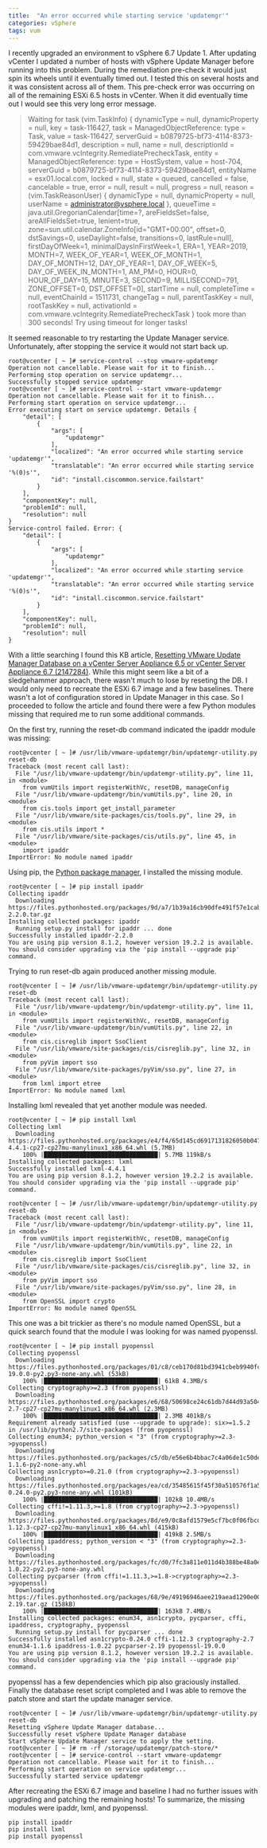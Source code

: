 ```yaml
---
title:  "An error occurred while starting service 'updatemgr'"
categories: vSphere
tags: vum
---
```

I recently upgraded an environment to vSphere 6.7 Update 1.  After updating vCenter I updated a number of hosts with vSphere Update Manager before running into this problem.  During the remediation pre-check it would just spin its wheels until it eventually timed out.  I tested this on several hosts and it was consistent across all of them.  This pre-check error was occurring on all of the remaining ESXi 6.5 hosts in vCenter. When it did eventually time out I would see this very long error message.

>Waiting for task (vim.TaskInfo) { dynamicType = null, dynamicProperty = null, key = task-116427, task = ManagedObjectReference: type = Task, value = task-116427, serverGuid = b0879725-bf73-4114-8373-59429bae84d1, description = null, name = null, descriptionId = com.vmware.vcIntegrity.RemediatePrecheckTask, entity = ManagedObjectReference: type = HostSystem, value = host-704, serverGuid = b0879725-bf73-4114-8373-59429bae84d1, entityName = esx01.local.com, locked = null, state = queued, cancelled = false, cancelable = true, error = null, result = null, progress = null, reason = (vim.TaskReasonUser) { dynamicType = null, dynamicProperty = null, userName = administrator@vsphere.local }, queueTime = java.util.GregorianCalendar[time=?, areFieldsSet=false, areAllFieldsSet=true, lenient=true, zone=sun.util.calendar.ZoneInfo[id="GMT+00:00", offset=0, dstSavings=0, useDaylight=false, transitions=0, lastRule=null], firstDayOfWeek=1, minimalDaysInFirstWeek=1, ERA=1, YEAR=2019, MONTH=7, WEEK_OF_YEAR=1, WEEK_OF_MONTH=1, DAY_OF_MONTH=12, DAY_OF_YEAR=1, DAY_OF_WEEK=5, DAY_OF_WEEK_IN_MONTH=1, AM_PM=0, HOUR=0, HOUR_OF_DAY=15, MINUTE=3, SECOND=9, MILLISECOND=791, ZONE_OFFSET=0, DST_OFFSET=0], startTime = null, completeTime = null, eventChainId = 1511731, changeTag = null, parentTaskKey = null, rootTaskKey = null, activationId = com.vmware.vcIntegrity.RemediatePrecheckTask } took more than 300 seconds! Try using timeout for longer tasks!

It seemed reasonable to try restarting the Update Manager service.  Unfortunately, after stopping the service it would not start back up.
```shell
root@vcenter [ ~ ]# service-control --stop vmware-updatemgr
Operation not cancellable. Please wait for it to finish...
Performing stop operation on service updatemgr...
Successfully stopped service updatemgr
root@vcenter [ ~ ]# service-control --start vmware-updatemgr
Operation not cancellable. Please wait for it to finish...
Performing start operation on service updatemgr...
Error executing start on service updatemgr. Details {
    "detail": [
        {
            "args": [
                "updatemgr"
            ],
            "localized": "An error occurred while starting service 'updatemgr'",
            "translatable": "An error occurred while starting service '%(0)s'",
            "id": "install.ciscommon.service.failstart"
        }
    ],
    "componentKey": null,
    "problemId": null,
    "resolution": null
}
Service-control failed. Error: {
    "detail": [
        {
            "args": [
                "updatemgr"
            ],
            "localized": "An error occurred while starting service 'updatemgr'",
            "translatable": "An error occurred while starting service '%(0)s'",
            "id": "install.ciscommon.service.failstart"
        }
    ],
    "componentKey": null,
    "problemId": null,
    "resolution": null
}
```

With a little searching I found this KB article, [Resetting VMware Update Manager Database on a vCenter Server Appliance 6.5 or vCenter Server Appliance 6.7 (2147284)][1].  While this might seem like a bit of a sledgehammer approach, there wasn't much to lose by reseting the DB.  I would only need to recreate the ESXi 6.7 image and a few baselines.  There wasn't a lot of configuration stored in Update Manager in this case.  So I proceeded to follow the article and found there were a few Python modules missing that required me to run some additional commands.

On the first try, running the reset-db command indicated the ipaddr module was missing:
```shell
root@vcenter [ ~ ]# /usr/lib/vmware-updatemgr/bin/updatemgr-utility.py reset-db
Traceback (most recent call last):
  File "/usr/lib/vmware-updatemgr/bin/updatemgr-utility.py", line 11, in <module>
    from vumUtils import registerWithVc, resetDB, manageConfig
  File "/usr/lib/vmware-updatemgr/bin/vumUtils.py", line 20, in <module>
    from cis.tools import get_install_parameter
  File "/usr/lib/vmware/site-packages/cis/tools.py", line 29, in <module>
    from cis.utils import *
  File "/usr/lib/vmware/site-packages/cis/utils.py", line 45, in <module>
    import ipaddr
ImportError: No module named ipaddr
```

Using pip, the [Python package manager][2], I installed the missing module.
```shell
root@vcenter [ ~ ]# pip install ipaddr
Collecting ipaddr
  Downloading https://files.pythonhosted.org/packages/9d/a7/1b39a16cb90dfe491f57e1cab3103a15d4e8dd9a150872744f531b1106c1/ipaddr-2.2.0.tar.gz
Installing collected packages: ipaddr
  Running setup.py install for ipaddr ... done
Successfully installed ipaddr-2.2.0
You are using pip version 8.1.2, however version 19.2.2 is available.
You should consider upgrading via the 'pip install --upgrade pip' command.
```

Trying to run reset-db again produced another missing module.
```shell
root@vcenter [ ~ ]# /usr/lib/vmware-updatemgr/bin/updatemgr-utility.py reset-db
Traceback (most recent call last):
  File "/usr/lib/vmware-updatemgr/bin/updatemgr-utility.py", line 11, in <module>
    from vumUtils import registerWithVc, resetDB, manageConfig
  File "/usr/lib/vmware-updatemgr/bin/vumUtils.py", line 22, in <module>
    from cis.cisreglib import SsoClient
  File "/usr/lib/vmware/site-packages/cis/cisreglib.py", line 32, in <module>
    from pyVim import sso
  File "/usr/lib/vmware/site-packages/pyVim/sso.py", line 27, in <module>
    from lxml import etree
ImportError: No module named lxml
```

Installing lxml revealed that yet another module was needed.
```shell
root@vcenter [ ~ ]# pip install lxml
Collecting lxml
  Downloading https://files.pythonhosted.org/packages/e4/f4/65d145cd6917131826050b0479be35aaccba2847b7f80fc4afc6bec6616b/lxml-4.4.1-cp27-cp27mu-manylinux1_x86_64.whl (5.7MB)
    100% |████████████████████████████████| 5.7MB 119kB/s
Installing collected packages: lxml
Successfully installed lxml-4.4.1
You are using pip version 8.1.2, however version 19.2.2 is available.
You should consider upgrading via the 'pip install --upgrade pip' command.

root@vcenter [ ~ ]# /usr/lib/vmware-updatemgr/bin/updatemgr-utility.py reset-db
Traceback (most recent call last):
  File "/usr/lib/vmware-updatemgr/bin/updatemgr-utility.py", line 11, in <module>
    from vumUtils import registerWithVc, resetDB, manageConfig
  File "/usr/lib/vmware-updatemgr/bin/vumUtils.py", line 22, in <module>
    from cis.cisreglib import SsoClient
  File "/usr/lib/vmware/site-packages/cis/cisreglib.py", line 32, in <module>
    from pyVim import sso
  File "/usr/lib/vmware/site-packages/pyVim/sso.py", line 28, in <module>
    from OpenSSL import crypto
ImportError: No module named OpenSSL
```

This one was a bit trickier as there's no module named OpenSSL, but a quick search found that the module I was looking for was named pyopenssl.
```shell
root@vcenter [ ~ ]# pip install pyopenssl
Collecting pyopenssl
  Downloading https://files.pythonhosted.org/packages/01/c8/ceb170d81bd3941cbeb9940fc6cc2ef2ca4288d0ca8929ea4db5905d904d/pyOpenSSL-19.0.0-py2.py3-none-any.whl (53kB)
    100% |████████████████████████████████| 61kB 4.3MB/s
Collecting cryptography>=2.3 (from pyopenssl)
  Downloading https://files.pythonhosted.org/packages/e6/68/50698ce24c61db7d44d93a5043c621a0ca7839d4ef9dff913e6ab465fc92/cryptography-2.7-cp27-cp27mu-manylinux1_x86_64.whl (2.3MB)
    100% |████████████████████████████████| 2.3MB 401kB/s
Requirement already satisfied (use --upgrade to upgrade): six>=1.5.2 in /usr/lib/python2.7/site-packages (from pyopenssl)
Collecting enum34; python_version < "3" (from cryptography>=2.3->pyopenssl)
  Downloading https://files.pythonhosted.org/packages/c5/db/e56e6b4bbac7c4a06de1c50de6fe1ef3810018ae11732a50f15f62c7d050/enum34-1.1.6-py2-none-any.whl
Collecting asn1crypto>=0.21.0 (from cryptography>=2.3->pyopenssl)
  Downloading https://files.pythonhosted.org/packages/ea/cd/35485615f45f30a510576f1a56d1e0a7ad7bd8ab5ed7cdc600ef7cd06222/asn1crypto-0.24.0-py2.py3-none-any.whl (101kB)
    100% |████████████████████████████████| 102kB 10.4MB/s
Collecting cffi!=1.11.3,>=1.8 (from cryptography>=2.3->pyopenssl)
  Downloading https://files.pythonhosted.org/packages/8d/e9/0c8afd1579e5cf7bc0f06fbcd7cdb954cbc0baadd505973949a99337da1c/cffi-1.12.3-cp27-cp27mu-manylinux1_x86_64.whl (415kB)
    100% |████████████████████████████████| 419kB 2.5MB/s
Collecting ipaddress; python_version < "3" (from cryptography>=2.3->pyopenssl)
  Downloading https://files.pythonhosted.org/packages/fc/d0/7fc3a811e011d4b388be48a0e381db8d990042df54aa4ef4599a31d39853/ipaddress-1.0.22-py2.py3-none-any.whl
Collecting pycparser (from cffi!=1.11.3,>=1.8->cryptography>=2.3->pyopenssl)
  Downloading https://files.pythonhosted.org/packages/68/9e/49196946aee219aead1290e00d1e7fdeab8567783e83e1b9ab5585e6206a/pycparser-2.19.tar.gz (158kB)
    100% |████████████████████████████████| 163kB 7.4MB/s
Installing collected packages: enum34, asn1crypto, pycparser, cffi, ipaddress, cryptography, pyopenssl
  Running setup.py install for pycparser ... done
Successfully installed asn1crypto-0.24.0 cffi-1.12.3 cryptography-2.7 enum34-1.1.6 ipaddress-1.0.22 pycparser-2.19 pyopenssl-19.0.0
You are using pip version 8.1.2, however version 19.2.2 is available.
You should consider upgrading via the 'pip install --upgrade pip' command.
```

pyopenssl has a few dependencies which pip also graciously installed.  Finally the database reset script completed and I was able to remove the patch store and start the update manager service.
```shell
root@vcenter [ ~ ]# /usr/lib/vmware-updatemgr/bin/updatemgr-utility.py reset-db
Resetting vSphere Update Manager database...
Successfully reset vSphere Update Manager database
Start vSphere Update Manager service to apply the setting.
root@vcenter [ ~ ]# rm -rf /storage/updatemgr/patch-store/*
root@vcenter [ ~ ]# service-control --start vmware-updatemgr
Operation not cancellable. Please wait for it to finish...
Performing start operation on service updatemgr...
Successfully started service updatemgr
```

After recreating the ESXi 6.7 image and baseline I had no further issues with upgrading and patching the remaining hosts!  To summarize, the missing modules were ipaddr, lxml, and pyopenssl.

```shell
pip install ipaddr
pip install lxml
pip install pyopenssl
```

[1]: https://kb.vmware.com/s/article/2147284
[2]: https://en.wikipedia.org/wiki/Pip_(package_manager)
